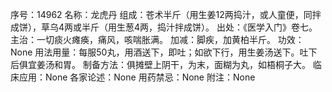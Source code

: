 序号：14962
名称：龙虎丹
组成：苍术半斤（用生姜12两捣汁，或人童便，同拌成饼），草乌4两或半斤（用生葱4两，捣汁拌成饼）。
出处：《医学入门》卷七。
主治：一切痰火瘫痪，痛风，咳喘胀满。
加减：脚疾，加黄柏半斤。
功效：None
用法用量：每服50丸，用酒送下，即吐；如欲下行，用生姜汤送下。吐下后俱宜姜汤和胃。
制备方法：俱摊壁上阴干，为末，面糊为丸，如梧桐子大。
临床应用：None
各家论述：None
用药禁忌：None
附注：None
